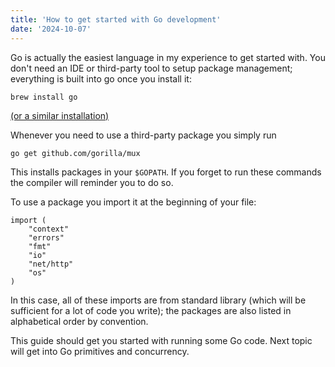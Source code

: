 ```yaml
---
title: 'How to get started with Go development'
date: '2024-10-07'
---
```


Go is actually the easiest language in my experience to get started with. You don't need an IDE or third-party tool to setup package management; everything is built into go once you install it:

```
brew install go
```

[(or a similar installation)](https://go.dev/doc/install)

Whenever you need to use a third-party package you simply run

```
go get github.com/gorilla/mux
```

This installs packages in your `$GOPATH`. If you forget to run these commands the compiler will reminder you to do so.

To use a package you import it at the beginning of your file:

```
import (
    "context"
    "errors"
    "fmt"
    "io"
    "net/http"
    "os"
)
```

In this case, all of these imports are from standard library (which will be sufficient for a lot of code you write); the packages are also listed in alphabetical order by convention.

This guide should get you started with running some Go code. Next topic will get into Go primitives and concurrency.